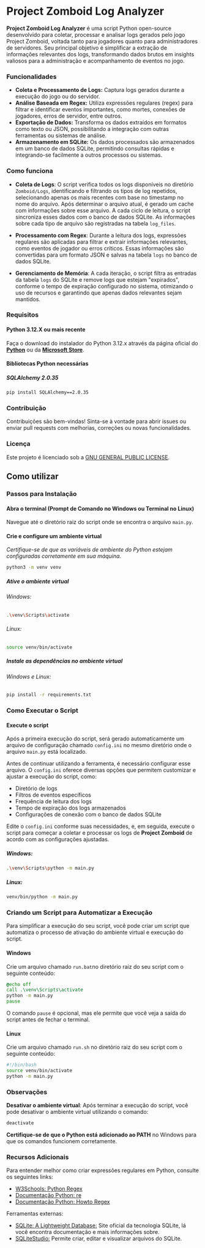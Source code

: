 # Project Zomboid Log Analyzer

**Project Zomboid Log Analyzer** é uma script Python open-source desenvolvido para coletar, processar e analisar logs gerados pelo jogo Project Zomboid, voltada tanto para jogadores quanto para administradores de servidores. Seu principal objetivo é simplificar a extração de informações relevantes dos logs, transformando dados brutos em insights valiosos para a administração e acompanhamento de eventos no jogo.

### Funcionalidades

- **Coleta e Processamento de Logs:** Captura logs gerados durante a execução do jogo ou do servidor.
- **Análise Baseada em Regex:** Utiliza expressões regulares (regex) para filtrar e identificar eventos importantes, como mortes, conexões de jogadores, erros de servidor, entre outros.
- **Exportação de Dados:** Transforma os dados extraídos em formatos como texto ou JSON, possibilitando a integração com outras ferramentas ou sistemas de análise.
- **Armazenamento em SQLite:** Os dados processados são armazenados em um banco de dados SQLite, permitindo consultas rápidas e integrando-se facilmente a outros processos ou sistemas.

### Como funciona

- **Coleta de Logs**: O script verifica todos os logs disponíveis no diretório `Zomboid/Logs`, identificando e filtrando os tipos de log repetidos, selecionando apenas os mais recentes com base no timestamp no nome do arquivo. Após determinar o arquivo atual, é gerado um cache com informações sobre esse arquivo. A cada ciclo de leitura, o script sincroniza esses dados com o banco de dados SQLite. As informações sobre cada tipo de arquivo são registradas na tabela `log_files`.

- **Processamento com Regex**: Durante a leitura dos logs, expressões regulares são aplicadas para filtrar e extrair informações relevantes, como eventos de jogador ou erros críticos. Essas informações são convertidas para um formato JSON e salvas na tabela `logs` no banco de dados SQLite.

- **Gerenciamento de Memória**: A cada iteração, o script filtra as entradas da tabela `logs` do SQLite e remove logs que estejam "expirados", conforme o tempo de expiração configurado no sistema, otimizando o uso de recursos e garantindo que apenas dados relevantes sejam mantidos.

### Requisitos

#### Python 3.12.X ou mais recente
Faça o download do instalador do Python 3.12.x através da página oficial do [**Python**](https://www.python.org/downloads/) ou da [**Microsoft Store**](https://www.microsoft.com/store/productId/9NCVDN91XZQP?ocid=pdpshare).

#### Bibliotecas Python necessárias
##### SQLAlchemy 2.0.35
```bash
pip install SQLAlchemy==2.0.35
```

### Contribuição

Contribuições são bem-vindas! Sinta-se à vontade para abrir issues ou enviar pull requests com melhorias, correções ou novas funcionalidades.

### Licença

Este projeto é licenciado sob a [GNU GENERAL PUBLIC LICENSE](https://www.gnu.org/licenses/gpl-3.0.txt).

## Como utilizar

### Passos para Instalação

#### Abra o terminal (Prompt de Comando no Windows ou Terminal no Linux)
Navegue até o diretório raiz do script onde se encontra o arquivo `main.py`.

#### Crie e configure um ambiente virtual
_Certifique-se de que as variáveis de ambiente do Python estejam configuradas corretamente em sua máquina._
```bash
python3 -m venv venv
```

##### Ative o ambiente virtual
###### Windows:
```bash
.\venv\Scripts\activate
```
###### Linux:
```sh
source venv/bin/activate
```

##### Instale as dependências no ambiente virtual
###### Windows e Linux:
```bash
pip install -r requirements.txt
```

### Como Executar o Script

#### Execute o script

Após a primeira execução do script, será gerado automaticamente um arquivo de configuração chamado `config.ini` no mesmo diretório onde o arquivo `main.py` está localizado. 

Antes de continuar utilizando a ferramenta, é necessário configurar esse arquivo. O `config.ini` oferece diversas opções que permitem customizar e ajustar a execução do script, como:

- Diretório de logs
- Filtros de eventos específicos
- Frequência de leitura dos logs
- Tempo de expiração dos logs armazenados
- Configurações de conexão com o banco de dados SQLite

Edite o `config.ini` conforme suas necessidades, e, em seguida, execute o script para começar a coletar e processar os logs de **Project Zomboid** de acordo com as configurações ajustadas.

##### Windows:
```bash
.\venv\Scripts\python -m main.py
```
##### Linux:
```bash
venv/bin/python -m main.py
```

### Criando um Script para Automatizar a Execução

Para simplificar a execução do seu script, você pode criar um script que automatiza o processo de ativação do ambiente virtual e execução do script. 

#### Windows

Crie um arquivo chamado `run.bat`no diretório raiz do seu script com o seguinte conteúdo:

```bat
@echo off
call .\venv\Scripts\activate
python -m main.py
pause
```

O comando `pause` é opcional, mas ele permite que você veja a saída do script antes de fechar o terminal.

#### Linux

Crie um arquivo chamado `run.sh` no diretório raiz do seu script com o seguinte conteúdo:

```bash
#!/bin/bash
source venv/bin/activate
python -m main.py
```

### Observações

**Desativar o ambiente virtual**: Após terminar a execução do script, você pode desativar o ambiente virtual utilizando o comando:
```bash
deactivate
```

**Certifique-se de que o Python está adicionado ao PATH** no Windows para que os comandos funcionem corretamente.

### Recursos Adicionais

Para entender melhor como criar expressões regulares em Python, consulte os seguintes links:

- [W3Schools: Python Regex](https://www.w3schools.com/python/python_regex.asp)
- [Documentação Python: re](https://docs.python.org/3/library/re.html)
- [Documentação Python: Howto Regex](https://docs.python.org/3/howto/regex.html)

Ferramentas externas:
- [SQLite: A Lightweight Database:](https://www.sqlite.org/index.html) Site oficial da tecnologia SQLite, lá você encontra documentação e mais informações sobre.
- [SQLiteStudio:](https://sqlitestudio.pl/) Permite criar, editar e visualizar arquivos do SQLite.
